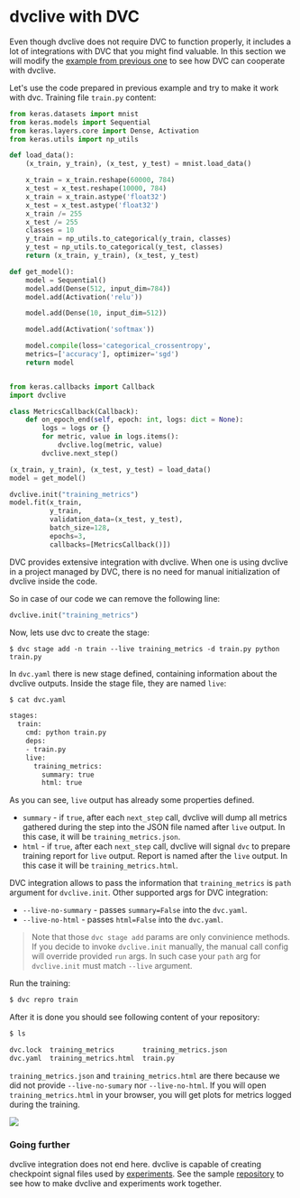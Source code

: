 # dvclive with DVC

Even though dvclive does not require DVC to function properly, it includes a lot
of integrations with DVC that you might find valuable. In this section we will
modify the [example from previous one](/doc/dvclive/usage) to see how DVC can
cooperate with dvclive.

Let's use the code prepared in previous example and try to make it work with
dvc. Training file `train.py` content:

```python
from keras.datasets import mnist
from keras.models import Sequential
from keras.layers.core import Dense, Activation
from keras.utils import np_utils

def load_data():
    (x_train, y_train), (x_test, y_test) = mnist.load_data()

    x_train = x_train.reshape(60000, 784)
    x_test = x_test.reshape(10000, 784)
    x_train = x_train.astype('float32')
    x_test = x_test.astype('float32')
    x_train /= 255
    x_test /= 255
    classes = 10
    y_train = np_utils.to_categorical(y_train, classes)
    y_test = np_utils.to_categorical(y_test, classes)
    return (x_train, y_train), (x_test, y_test)

def get_model():
    model = Sequential()
    model.add(Dense(512, input_dim=784))
    model.add(Activation('relu'))

    model.add(Dense(10, input_dim=512))

    model.add(Activation('softmax'))

    model.compile(loss='categorical_crossentropy',
    metrics=['accuracy'], optimizer='sgd')
    return model


from keras.callbacks import Callback
import dvclive

class MetricsCallback(Callback):
    def on_epoch_end(self, epoch: int, logs: dict = None):
        logs = logs or {}
        for metric, value in logs.items():
            dvclive.log(metric, value)
        dvclive.next_step()

(x_train, y_train), (x_test, y_test) = load_data()
model = get_model()

dvclive.init("training_metrics")
model.fit(x_train,
          y_train,
          validation_data=(x_test, y_test),
          batch_size=128,
          epochs=3,
          callbacks=[MetricsCallback()])
```

DVC provides extensive integration with dvclive. When one is using dvclive in a
project managed by DVC, there is no need for manual initialization of dvclive
inside the code.

So in case of our code we can remove the following line:

```python
dvclive.init("training_metrics")
```

Now, lets use dvc to create the stage:

```dvc
$ dvc stage add -n train --live training_metrics -d train.py python train.py
```

In `dvc.yaml` there is new stage defined, containing information about the
dvclive outputs. Inside the stage file, they are named `live`:

```bash
$ cat dvc.yaml

stages:
  train:
    cmd: python train.py
    deps:
    - train.py
    live:
      training_metrics:
        summary: true
        html: true
```

As you can see, `live` output has already some properties defined.

- `summary` - if `true`, after each `next_step` call, dvclive will dump all
  metrics gathered during the step into the JSON file named after `live` output.
  In this case, it will be `training_metrics.json`.
- `html` - if `true`, after each `next_step` call, dvclive will signal `dvc` to
  prepare training report for `live` output. Report is named after the `live`
  output. In this case it will be `training_metrics.html`.

DVC integration allows to pass the information that `training_metrics` is `path`
argument for `dvclive.init`. Other supported args for DVC integration:

- `--live-no-summary` - passes `summary=False` into the `dvc.yaml`.
- `--live-no-html` - passes `html=False` into the `dvc.yaml`.

> Note that those `dvc stage add` params are only convinience methods. If you
> decide to invoke `dvclive.init` manually, the manual call config will override
> provided `run` args. In such case your `path` arg for `dvclive.init` must
> match `--live` argument.

Run the training:

```bash
$ dvc repro train
```

After it is done you should see following content of your repository:

```bash
$ ls

dvc.lock  training_metrics       training_metrics.json
dvc.yaml  training_metrics.html  train.py
```

`training_metrics.json` and `training_metrics.html` are there because we did not
provide `--live-no-sumary` nor `--live-no-html`. If you will open
`training_metrics.html` in your browser, you will get plots for metrics logged
during the training.

![](/img/dvclive_report.png)

### Going further

dvclive integration does not end here. dvclive is capable of creating checkpoint
signal files used by [experiments](/doc/start/experiments). See the sample
[repository](https://github.com/iterative/dvc-checkpoints-mnist) to see how to
make dvclive and experiments work together.

